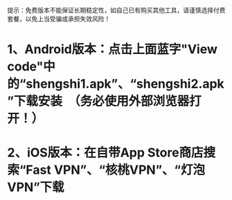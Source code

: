 提示：免费版本不能保证长期稳定性，如自己已有购买其他工具，请谨慎选择付费套餐，以免上当受骗或承担失效风险！
# 1、Android版本：点击上面蓝字"View code"中的“shengshi1.apk”、“shengshi2.apk”下载安装  （务必使用外部浏览器打开！）
# 2、iOS版本：在自带App Store商店搜索“Fast VPN”、“核桃VPN”、“灯泡VPN”下载
